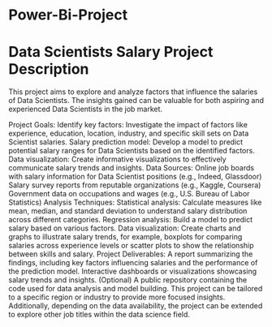 # Power-Bi-Project

#  Data Scientists Salary Project Description #
This project aims to explore and analyze factors that influence the salaries of Data Scientists. The insights gained can be valuable for both aspiring and experienced Data Scientists in the job market.

Project Goals:
Identify key factors: Investigate the impact of factors like experience, education, location, industry, and specific skill sets on Data Scientist salaries.
Salary prediction model: Develop a model to predict potential salary ranges for Data Scientists based on the identified factors.
Data visualization: Create informative visualizations to effectively communicate salary trends and insights.
Data Sources:
Online job boards with salary information for Data Scientist positions (e.g., Indeed, Glassdoor)
Salary survey reports from reputable organizations (e.g., Kaggle, Coursera)
Government data on occupations and wages (e.g., U.S. Bureau of Labor Statistics)
Analysis Techniques:
Statistical analysis: Calculate measures like mean, median, and standard deviation to understand salary distribution across different categories.
Regression analysis: Build a model to predict salary based on various factors.
Data visualization: Create charts and graphs to illustrate salary trends, for example, boxplots for comparing salaries across experience levels or scatter plots to show the relationship between skills and salary.
Project Deliverables:
A report summarizing the findings, including key factors influencing salaries and the performance of the prediction model.
Interactive dashboards or visualizations showcasing salary trends and insights.
(Optional) A public repository containing the code used for data analysis and model building.
This project can be tailored to a specific region or industry to provide more focused insights. Additionally, depending on the data availability, the project can be extended to explore other job titles within the data science field.
